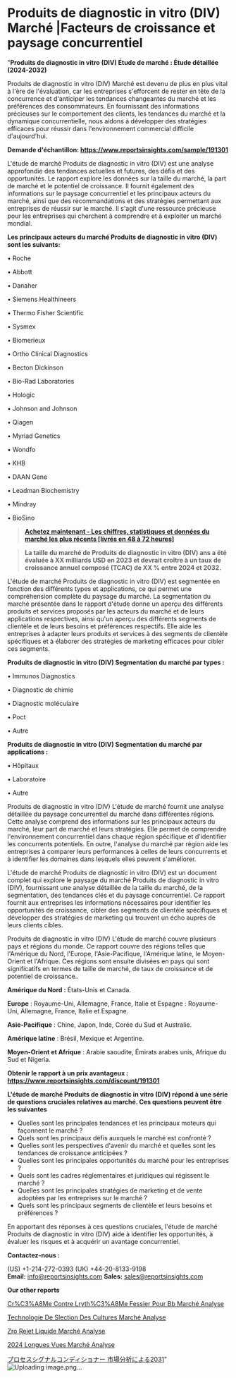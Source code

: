 # Produits de diagnostic in vitro (DIV) Marché |Facteurs de croissance et paysage concurrentiel

"<strong>Produits de diagnostic in vitro (DIV) Étude de marché : Étude détaillée (2024-2032)</strong>

Produits de diagnostic in vitro (DIV) Marché est devenu de plus en plus vital à l'ère de l'évaluation, car les entreprises s'efforcent de rester en tête de la concurrence et d'anticiper les tendances changeantes du marché et les préférences des consommateurs. En fournissant des informations précieuses sur le comportement des clients, les tendances du marché et la dynamique concurrentielle, nous aidons à développer des stratégies efficaces pour réussir dans l'environnement commercial difficile d'aujourd'hui.

<strong>Demande d'échantillon: <a href=https://www.reportsinsights.com/sample/191301>https://www.reportsinsights.com/sample/191301</a></strong>

L'étude de marché Produits de diagnostic in vitro (DIV) est une analyse approfondie des tendances actuelles et futures, des défis et des opportunités. Le rapport explore les données sur la taille du marché, la part de marché et le potentiel de croissance. Il fournit également des informations sur le paysage concurrentiel et les principaux acteurs du marché, ainsi que des recommandations et des stratégies permettant aux entreprises de réussir sur le marché. Il s'agit d'une ressource précieuse pour les entreprises qui cherchent à comprendre et à exploiter un marché mondial.

<strong>Les principaux acteurs du marché Produits de diagnostic in vitro (DIV) sont les suivants:</strong>

• Roche

• Abbott

• Danaher

• Siemens Healthineers

• Thermo Fisher Scientific

• Sysmex

• Biomerieux

• Ortho Clinical Diagnostics

• Becton Dickinson

• Bio-Rad Laboratories

• Hologic

• Johnson and Johnson

• Qiagen

• Myriad Genetics

• Wondfo

• KHB

• DAAN Gene

• Leadman Biochemistry

• Mindray

• BioSino
<blockquote><a href=https://www.reportsinsights.com/buynow/191301><span style=text-decoration: underline;><strong>Achetez maintenant - Les chiffres, statistiques et données du marché les plus récents [livrés en 48 à 72 heures]</strong></span></a></blockquote>
<blockquote><span style=text-decoration: underline;><strong>La taille du marché de Produits de diagnostic in vitro (DIV) ans a été évaluée à XX milliards USD en 2023 et devrait croître à un taux de croissance annuel composé (TCAC) de XX % entre 2024 et 2032.</strong></span></blockquote>
L'étude de marché Produits de diagnostic in vitro (DIV) est segmentée en fonction des différents types et applications, ce qui permet une compréhension complète du paysage du marché. La segmentation du marché présentée dans le rapport d'étude donne un aperçu des différents produits et services proposés par les acteurs du marché et de leurs applications respectives, ainsi qu'un aperçu des différents segments de clientèle et de leurs besoins et préférences respectifs. Elle aide les entreprises à adapter leurs produits et services à des segments de clientèle spécifiques et à élaborer des stratégies de marketing efficaces pour cibler ces segments.

<strong>Produits de diagnostic in vitro (DIV) Segmentation du marché par types :</strong>

• Immunos Diagnostics

• Diagnostic de chimie

• Diagnostic moléculaire

• Poct

• Autre

<strong>Produits de diagnostic in vitro (DIV) Segmentation du marché par applications :</strong>

• Hôpitaux

• Laboratoire

• Autre

Produits de diagnostic in vitro (DIV) L'étude de marché fournit une analyse détaillée du paysage concurrentiel du marché dans différentes régions. Cette analyse comprend des informations sur les principaux acteurs du marché, leur part de marché et leurs stratégies. Elle permet de comprendre l'environnement concurrentiel dans chaque région spécifique et d'identifier les concurrents potentiels. En outre, l'analyse du marché par région aide les entreprises à comparer leurs performances à celles de leurs concurrents et à identifier les domaines dans lesquels elles peuvent s'améliorer.

L'étude de marché Produits de diagnostic in vitro (DIV) est un document complet qui explore le paysage du marché Produits de diagnostic in vitro (DIV), fournissant une analyse détaillée de la taille du marché, de la segmentation, des tendances clés et du paysage concurrentiel. Ce rapport fournit aux entreprises les informations nécessaires pour identifier les opportunités de croissance, cibler des segments de clientèle spécifiques et développer des stratégies de marketing qui trouvent un écho auprès de leurs clients cibles.

Produits de diagnostic in vitro (DIV) L'étude de marché couvre plusieurs pays et régions du monde. Ce rapport couvre des régions telles que l'Amérique du Nord, l'Europe, l'Asie-Pacifique, l'Amérique latine, le Moyen-Orient et l'Afrique. Ces régions sont ensuite divisées en pays qui sont significatifs en termes de taille de marché, de taux de croissance et de potentiel de croissance..

<strong>Amérique du Nord :</strong> États-Unis et Canada.

<strong>Europe</strong> : Royaume-Uni, Allemagne, France, Italie et Espagne : Royaume-Uni, Allemagne, France, Italie et Espagne.

<strong>Asie-Pacifique</strong> : Chine, Japon, Inde, Corée du Sud et Australie.

<strong>Amérique latine</strong> : Brésil, Mexique et Argentine.

<strong>Moyen-Orient et Afrique</strong> : Arabie saoudite, Émirats arabes unis, Afrique du Sud et Nigeria.

<strong>Obtenir le rapport à un prix avantageux : <a href=https://www.reportsinsights.com/discount/191301>https://www.reportsinsights.com/discount/191301</a></strong>

<strong>L'étude de marché Produits de diagnostic in vitro (DIV) répond à une série de questions cruciales relatives au marché. Ces questions peuvent être les suivantes</strong>
<ul>
  <li>Quelles sont les principales tendances et les principaux moteurs qui façonnent le marché ?</li>
  <li>Quels sont les principaux défis auxquels le marché est confronté ?</li>
  <li>Quelles sont les perspectives d'avenir du marché et quelles sont les tendances de croissance anticipées ?</li>
  <li>Quelles sont les principales opportunités du marché pour les entreprises ?</li>
  <li>Quels sont les cadres réglementaires et juridiques qui régissent le marché ?</li>
  <li>Quelles sont les principales stratégies de marketing et de vente adoptées par les entreprises sur le marché ?</li>
  <li>Quels sont les principaux segments de clientèle et leurs besoins et préférences ?</li>
</ul>
En apportant des réponses à ces questions cruciales, l'étude de marché Produits de diagnostic in vitro (DIV) aide à identifier les opportunités, à évaluer les risques et à acquérir un avantage concurrentiel.

<strong>Contactez-nous :</strong>

(US) +1-214-272-0393
(UK) +44-20-8133-9198
<strong>Email:</strong> <a>info@reportsinsights.com</a>
<strong>Sales:</strong> <a>sales@reportsinsights.com</a>

<strong>Our other reports</strong>

<a href=https://www.linkedin.com/pulse/cr%C3%A8me-contre-l%C3%A9ryth%C3%A8me-fessier-pour-b%C3%A9b%C3%A9-march%C3%A9-lvnif/>Cr%C3%A8Me Contre Lryth%C3%A8Me Fessier Pour Bb Marché Analyse</a>

<a href=https://www.linkedin.com/pulse/technologie-de-s%C3%A9lection-des-cultures-march%C3%A9domaines-v2rpc/>Technologie De Slection Des Cultures Marché Analyse</a>

<a href=https://www.linkedin.com/pulse/z%C3%A9ro-rejet-liquide-march%C3%A9-2024-2030-opportunit%C3%A9s-i0xzf/>Zro Rejet Liquide Marché Analyse</a>

<a href=https://www.linkedin.com/pulse/2024-longues-vues-march%C3%A9-analyse-historique-actuelle-oqzqc/>2024 Longues Vues Marché Analyse</a>

<a href=https://www.linkedin.com/pulse/プロセスシグナルコンディショナー-市場2023新興トレンド2028-reports-insights-expert/>プロセスシグナルコンディショナー 市場分析による2031</a>"
![Uploading image.png…]()
